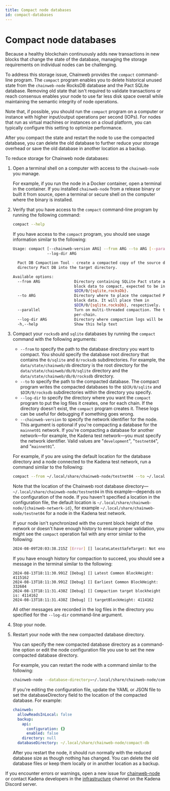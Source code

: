 ```yaml
---
title: Compact node databases
id: compact-databases
---
```


# Compact node databases

Because a healthy blockchain continuously adds new transactions in new blocks that change the state of the database, managing the storage requirements on individual nodes can be challenging.

To address this storage issue, Chainweb provides the `compact` command-line program.
The `compact` program enables you to delete historical unused state from the `chainweb-node` RocksDB database and the Pact SQLite database.
Removing old state that isn't required to validate transactions or reach consensus enables your node to use far less disk space overall while maintaining the semantic integrity of node operations.

Note that, if possible, you should run the `compact` program on a computer or instance with higher input/output operations per second (IOPs). 
For nodes that run as virtual machines or instances on a cloud platform, you can typically configure this setting to optimize performance.

After you compact the state and restart the node to use the compacted database, you can delete the old database to further reduce your storage overhead or save the old database in another location as a backup.

To reduce storage for Chainweb node databases:

1. Open a terminal shell on a computer with access to the `chainweb-node` you manage.

   For example, if you run the node in a Docker container, open a terminal in the container.
   If you installed `chainweb-node` from a release binary or built it from source, open a terminal or secure shell on the computer where the binary is installed.

2. Verify that you have access to the `compact` command-line program by running the following command:

   ```bash
   compact --help
   ```

   If you have access to the `compact` program, you should see usage information similar to the following:

   ```bash   
   Usage: compact [--chainweb-version ARG] --from ARG --to ARG [--parallel]
                  --log-dir ARG

     Pact DB Compaction Tool - create a compacted copy of the source database
     directory Pact DB into the target directory.
   
   Available options:
     --from ARG               Directory containing SQLite Pact state and RocksDB
                              block data to compact, expected to be in
                              $DIR/0/{sqlite,rocksDb}.
     --to ARG                 Directory where to place the compacted Pact state and
                              block data. It will place them in
                              $DIR/0/{sqlite,rocksDb}, respectively.
     --parallel               Turn on multi-threaded compaction. The threads are
                              per-chain.
     --log-dir ARG            Directory where compaction logs will be placed.
     -h,--help                Show this help text
   ```

3. Compact your `rocksdb` and `sqlite` databases by running the `compact` command with the following arguments:

   - `--from` to specify the path to the database directory you want to compact. You should specify the database root directory that contains the `0/sqlite` and `0/rocksdb` subdirectories. For example, the `data/state/chainweb/db` directory is the root directory for the `data/state/chainweb/db/0/sqlite` directory and the `data/state/chainweb/db/0/rocksdb` directory.
   - `--to` to specify the path to the compacted database. The compact program writes the compacted databases to the `$DIR/0/sqlite` and `$DIR/0/rocksdb` subdirectories within the directory you specify.
   - `--log-dir` to specify the directory where you want the `compact` program to put the log files it creates, one for each chain. If the directory doesn’t exist, the `compact` program creates it. These logs can be useful for debugging if something goes wrong.
   - `--chainweb-version` to specify the network identifier for the node. This argument is optional if you're compacting a database for the `mainnet01` network. If you're compacting a database for another network—for example, the Kadena test network—you must specify the network identifier. Valid values are "`development`", "`testnet04`", and "`mainnet01`".

   For example, if you are using the default location for the database directory and a node connected to the Kadena test network, run a command similar to the following:

   ```bash
   compact --from ~/.local/share/chainweb-node/testnet04 --to ~/.local/share/chainweb-node/compact-db --log-dir /tmp/compaction-log-files --chainweb-version testnet04
   ```

   Note that the location of the Chainweb root database directory—`~/.local/share/chainweb-node/testnet04` in this example—depends on the configuration of the node.
   If you haven't specified a location in the configuration file, the default location is `~/.local/share/chainweb-node/{chainweb-network-id}`, for example `~/.local/share/chainweb-node/testnet04` for a node in the Kadena test network.

   If your node isn't synchronized with the current block height of the network or doesn't have enough history to ensure proper validation, you might see the `compact` operation fail with any error similar to the following:

   ```bash
   2024-08-09T20:03:38.215Z [Error] [] locateLatestSafeTarget: Not enough history to safely compact. Aborting.
   ```

   If you have enough history for compaction to succeed, you should see a message in the terminal similar to the following:

   ```text
   2024-08-13T18:11:30.991Z [Debug] [] Latest Common BlockHeight: 4115162
   2024-08-13T18:11:30.991Z [Debug] [] Earliest Common BlockHeight: 332604
   2024-08-13T18:11:31.438Z [Debug] [] Compaction target blockheight is: 4114162
   2024-08-13T18:11:31.438Z [Debug] [] targetBlockHeight: 4114162
   ```

   All other messages are recorded in the log files in the directory you specified for the `--log-dir` command-line argument.

4. Stop your node.

5. Restart your node with the new compacted database directory.
   
   You can specify the new compacted database directory as a command-line option or edit the node configuration file you use to set the new compacted database directory.

   For example, you can restart the node with a command similar to the following:

   ```bash
   chainweb-node --database-directory=~/.local/share/chainweb-node/compact-db
   ```

   If you're editing the configuration file, update the YAML or JSON file to set the databaseDirectory field to the location of the compacted database.
   For example:

   ```yaml 
   chainweb:
     allowReadsInLocal: false
     backup:
       api:
         configuration: {}
         enabled: false
       directory: null
     databaseDirectory: ~/.local/share/chainweb-node/compact-db
   ```

   After you restart the node, it should run normally with the reduced database size as though nothing has changed.
   You can delete the old database files or keep them locally or in another location as a backup.

If you encounter errors or warnings, open a new issue for [chainweb-node](https://github.com/kadena-io/chainweb-node#issues) or contact Kadena developers in the [infrastructure](https://discord.com/channels/502858632178958377/1051827506279370802) channel on the Kadena Discord server.